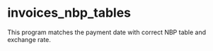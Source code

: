 # invoices_nbp_tables
This program matches the payment date with correct NBP table and exchange rate.
